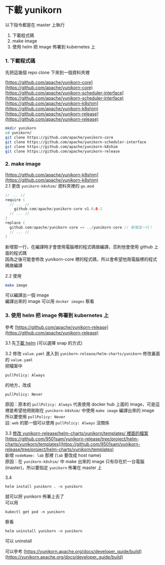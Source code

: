 # 下載 yunikorn
以下指令都是在 master 上執行

1. 下載程式碼
2. make image
3. 使用 helm 把 image 佈署到 kubernetes 上

### 1. 下載程式碼
先把這幾個 repo clone 下來到一個資料夾裡

[https://github.com/apache/yunikorn-core](https://github.com/apache/yunikorn-core)  
[https://github.com/apache/yunikorn-scheduler-interface](https://github.com/apache/yunikorn-scheduler-interface)  
[https://github.com/apache/yunikorn-k8shim](https://github.com/apache/yunikorn-k8shim)  
[https://github.com/apache/yunikorn-release](https://github.com/apache/yunikorn-release)  

```sh
mkdir yunikorn
cd yunikorn/
git clone https://github.com/apache/yunikorn-core
git clone https://github.com/apache/yunikorn-scheduler-interface
git clone https://github.com/apache/yunikorn-k8shim
git clone https://github.com/apache/yunikorn-release
```

### 2. make image
[https://github.com/apache/yunikorn-k8shim](https://github.com/apache/yunikorn-k8shim)  
2.1 更改 ```yunikorn-k8shim/``` 資料夾裡的 ```go.mod```
```go
// ... //
require (
  // ... //
	github.com/apache/yunikorn-core v1.0.0-1
  // ... //
)
replace (
  github.com/apache/yunikorn-core => ../yunikorn-core // 新增這一行！
  // ... //
)
```
新增那一行，在編譯時才會使用電腦裡的程式碼做編譯，否則他會使用 github 上面的程式碼  
因為之後可能會修改 yunikorn-core 裡的程式碼，所以會希望他用電腦裡的程式碼做編譯  

2.2
使用  
```sh
make image
```
可以編譯出一個 image  
編譯出來的 image 可以用 ```docker images``` 察看  

### 3. 使用 helm 把 image 佈署到 kubernetes 上  
參考 [https://github.com/apache/yunikorn-release](https://github.com/apache/yunikorn-release)  

3.1
先[下載 helm](https://helm.sh://helm.sh/) (可以選擇 snap 的方式)  

3.2 修改 ```value.yaml```
進入到 ```yunikorn-release/helm-charts/yunikorn``` 修改裏面的 ```value.yaml```  
把檔案中  
```
pullPolicy: Always
```
的地方，改成  
```
pullPolicy: Never
```
原因：原本的 ```pullPolicy: Always``` 代表使用 docker hub 上面的 image，可是這裡是希望他用剛剛在 ```yunikorn-k8shim/``` 中使用 ```make image``` 編譯出來的 image  
所以要使用 ```pullPolicy: Never```  
註: ```web``` 的那一個可以使用 ```pullPolicy: Always``` 沒關係  

3.3 
[修改 yunikorn-release/helm-charts/yunikorn/templates/ 裡面的檔案](https://github.com/9501sam/yunikorn-release/commit/dda631f71ea25370ac6e6b3807521b6b251e99e5)  
[https://github.com/9501sam/yunikorn-release/tree/project/helm-charts/yunikorn/templates](https://github.com/9501sam/yunikorn-release/tree/project/helm-charts/yunikorn/templates)  
新增 ```nodeName: lab``` 那裡 (```lab``` 要改成 host name)  
原因：在 ```yunikorn-k8shim/``` 中 make 出來的 image 只有存在於一台電腦(master)，所以要指定 ```yunikorn``` 佈署在 master 上  

3.4
```
helm install yunikorn . -n yunikorn
```
就可以把 yunikorn 佈署上去了  
可以用
```
kubectl get pod -n yunikorn
```
察看

```
helm uninstall yunikorn -n yunikorn
```
可以 uninstall

可以參考
[https://yunikorn.apache.org/docs/developer_guide/build](https://yunikorn.apache.org/docs/developer_guide/build)
